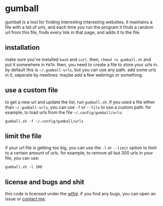# gumball

gumball is a tool for finding interesting interesting websites.
it maintains a file with a list of urls, and each time you run
the program it finds a random url from this file, finds every
link in that page, and adds it to the file. 

## installation

make sure you've installed `bash` and `curl`. then, 
`chmod +x gumball.sh` and put it somewhere in `PATH`. then, you need
to create a file to store your urls in. by default this is
`~/.gumball-urls`, but you can use any path. add some urls in it,
seperate by newlines: maybe add a few webrings or something.

## use a custom file

to get a new url and update the list, run `gumball.sh`. if you
used a file either than `~/.gumball-urls`, you can use `-f` or
`--file` to use a custom path. for example, to load urls from
the file `~/.config/gumball/urls`:
```
gumball.sh -f ~/.config/gumball/urls
```

## limit the file

if your url file is getting too big, you can use the `-l` or
`--limit` option to limit to a certain amount of urls. for example,
to remove all but 300 urls in your file, you can use:
```
gumball.sh -l 300
```

## license and bugs and shit

this code is licensed under the [wtfpl](https://wtfpl.net). if you
find any bugs, you can open an issue or 
[contact me](https://www.sugarfi.dev/contact.html).
